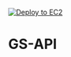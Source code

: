 [![Deploy to EC2](https://github.com/martinSaav/gs-back-end/actions/workflows/deploy.yml/badge.svg)](https://github.com/martinSaav/gs-back-end/actions/workflows/deploy.yml)

# GS-API
